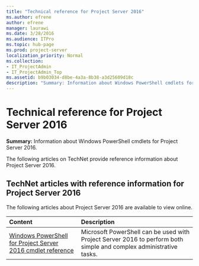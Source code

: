 ```yaml
---
title: "Technical reference for Project Server 2016"
ms.author: efrene
author: efrene
manager: laurawi
ms.date: 3/28/2016
ms.audience: ITPro
ms.topic: hub-page
ms.prod: project-server
localization_priority: Normal
ms.collection:
- IT_ProjectAdmin
- IT_ProjectAdmin_Top
ms.assetid: b9b03034-d8be-4a3a-8b38-a3d25609d18c
description: "Summary: Information about Windows PowerShell cmdlets for Project Server 2016."
---
```


# Technical reference for Project Server 2016
 
 **Summary:** Information about Windows PowerShell cmdlets for Project Server 2016.
  
The following articles on TechNet provide reference information about Project Server 2016.
  
## TechNet articles with reference information for Project Server 2016

The following articles about Project Server 2016 are available to view online.
  
|**Content**|**Description**|
|:-----|:-----|
|[Windows PowerShell for Project Server 2016 cmdlet reference](windows-powershell-for-project-server-2016-cmdlet-reference.md) <br/> |Microsoft PowerShell can be used with Project Server 2016 to perform both simple and complex administrative tasks.  <br/> |
   

